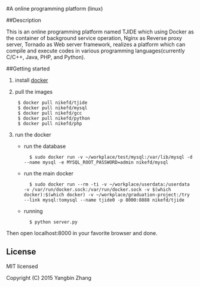 #A online programming platform (linux)

##Description

This is an online programming platform named TJIDE which using Docker as the container of background service operation, Nginx as Reverse proxy server, Tornado as Web server framework, realizes a platform which can compile and execute codes in various programming languages(currently C/C++, Java, PHP, and Python). 

##Getting started

1. install [docker][1]

2. pull the images

		$ docker pull nikefd/tjide 
		$ docker pull nikefd/mysql
		$ docker pull nikefd/gcc		
		$ docker pull nikefd/python
		$ docker pull nikefd/php

3. run the docker

	- run the database

			$ sudo docker run -v ~/workplace/test/mysql:/var/lib/mysql -d --name mysql -e MYSQL_ROOT_PASSWORD=admin nikefd/mysql

	- run the main docker
	
			$ sudo docker run --rm -ti -v ~/workplace/userdata:/userdata -v /var/run/docker.sock:/var/run/docker.sock -v $(which docker):$(which docker) -v ~/workplace/graduation-project:/try --link mysql:tomysql --name tjide0 -p 8000:8888 nikefd/tjide
	
	- running

			$ python server.py

Then open localhost:8000 in your favorite browser and done.

## License

MIT licensed

Copyright (C) 2015 Yangbin Zhang

[1]: https://www.docker.com/
